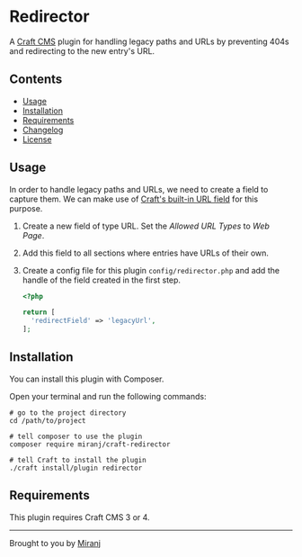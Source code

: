 # Redirector

A [Craft CMS][craft] plugin for handling legacy paths and URLs by preventing 404s and redirecting to the new entry's URL.

[craft]: https://craftcms.com/

## Contents

- [Usage](#usage)
- [Installation](#installation)
- [Requirements](#requirements)
- [Changelog](./CHANGELOG.md)
- [License](./LICENSE)

## Usage

In order to handle legacy paths and URLs, we need to create a field to capture them.
We can make use of [Craft's built-in URL field][urlfield] for this purpose.

1.  Create a new field of type URL. Set the _Allowed URL Types_ to _Web Page_.
2.  Add this field to all sections where entries have URLs of their own.
3.  Create a config file for this plugin `config/redirector.php` and add the
    handle of the field created in the first step.

    ```php
    <?php

    return [
      'redirectField' => 'legacyUrl',
    ];
    ```

[urlfield]: https://craftcms.com/docs/4.x/url-fields.html

## Installation

You can install this plugin <!-- from the [Plugin Store][ps] or --> with Composer.

[ps]: https://plugins.craftcms.com/redirector

<!-- #### From the Plugin Store

Go to the Plugin Store in your project’s Control Panel and search for “Redirector”.
Then click on the “Install” button in its modal window.

#### Using Composer -->

Open your terminal and run the following commands:

    # go to the project directory
    cd /path/to/project

    # tell composer to use the plugin
    composer require miranj/craft-redirector

    # tell Craft to install the plugin
    ./craft install/plugin redirector

## Requirements

This plugin requires Craft CMS 3 or 4.

---

Brought to you by [Miranj](https://miranj.in/)
